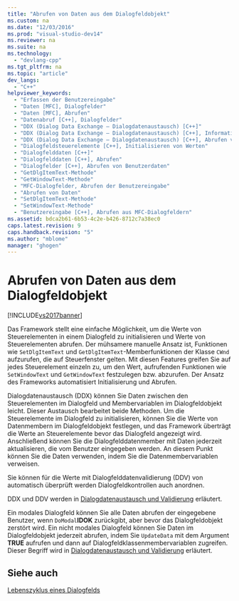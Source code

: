 ```yaml
---
title: "Abrufen von Daten aus dem Dialogfeldobjekt"
ms.custom: na
ms.date: "12/03/2016"
ms.prod: "visual-studio-dev14"
ms.reviewer: na
ms.suite: na
ms.technology: 
  - "devlang-cpp"
ms.tgt_pltfrm: na
ms.topic: "article"
dev_langs: 
  - "C++"
helpviewer_keywords: 
  - "Erfassen der Benutzereingabe"
  - "Daten [MFC], Dialogfelder"
  - "Daten [MFC], Abrufen"
  - "Datenabruf [C++], Dialogfelder"
  - "DDX (Dialog Data Exchange – Dialogdatenaustausch) [C++]"
  - "DDX (Dialog Data Exchange – Dialogdatenaustausch) [C++], Informationen über DDX"
  - "DDX (Dialog Data Exchange – Dialogdatenaustausch) [C++], Abrufen von Daten aus dem Dialogfeldobjekt"
  - "Dialogfeldsteuerelemente [C++], Initialisieren von Werten"
  - "Dialogfelddaten [C++]"
  - "Dialogfelddaten [C++], Abrufen"
  - "Dialogfelder [C++], Abrufen von Benutzerdaten"
  - "GetDlgItemText-Methode"
  - "GetWindowText-Methode"
  - "MFC-Dialogfelder, Abrufen der Benutzereingabe"
  - "Abrufen von Daten"
  - "SetDlgItemText-Methode"
  - "SetWindowText-Methode"
  - "Benutzereingabe [C++], Abrufen aus MFC-Dialogfeldern"
ms.assetid: bdca2b61-6b53-4c2e-b426-8712c7a38ec0
caps.latest.revision: 9
caps.handback.revision: "5"
ms.author: "mblome"
manager: "ghogen"
---
```

# Abrufen von Daten aus dem Dialogfeldobjekt
[!INCLUDE[vs2017banner](../assembler/inline/includes/vs2017banner.md)]

Das Framework stellt eine einfache Möglichkeit, um die Werte von Steuerelementen in einem Dialogfeld zu initialisieren und Werte von Steuerelementen abrufen.  Der mühsamere manuelle Ansatz ist, Funktionen wie `SetDlgItemText` und `GetDlgItemText`\-Memberfunktionen der Klasse `CWnd` aufzurufen, die auf Steuerfenster gelten.  Mit diesen Features greifen Sie auf jedes Steuerelement einzeln zu, um den Wert, aufrufenden Funktionen wie `SetWindowText` und `GetWindowText` festzulegen bzw. abzurufen.  Der Ansatz des Frameworks automatisiert Initialisierung und Abrufen.  
  
 Dialogdatenaustausch \(DDX\) können Sie Daten zwischen den Steuerelementen im Dialogfeld und Membervariablen im Dialogfeldobjekt leicht.  Dieser Austausch bearbeitet beide Methoden.  Um die Steuerelemente im Dialogfeld zu initialisieren, können Sie die Werte von Datenmembern im Dialogfeldobjekt festlegen, und das Framework überträgt die Werte an Steuerelemente bevor das Dialogfeld angezeigt wird.  Anschließend können Sie die Dialogfelddatenmember mit Daten jederzeit aktualisieren, die vom Benutzer eingegeben werden.  An diesem Punkt können Sie die Daten verwenden, indem Sie die Datenmembervariablen verweisen.  
  
 Sie können für die Werte mit Dialogfelddatenvalidierung \(DDV\) von automatisch überprüft werden Dialogfeldkontrollen auch anordnen.  
  
 DDX und DDV werden in [Dialogdatenaustausch und Validierung](../mfc/dialog-data-exchange-and-validation.md) erläutert.  
  
 Ein modales Dialogfeld können Sie alle Daten abrufen der eingegebene Benutzer, wenn `DoModal`**IDOK** zurückgibt, aber bevor das Dialogfeldobjekt zerstört wird.  Ein nicht modales Dialogfeld können Sie Daten im Dialogfeldobjekt jederzeit abrufen, indem Sie `UpdateData` mit dem Argument **TRUE** aufrufen und dann auf Dialogfeldklassenmembervariablen zugreifen.  Dieser Begriff wird in [Dialogdatenaustausch und Validierung](../mfc/dialog-data-exchange-and-validation.md) erläutert.  
  
## Siehe auch  
 [Lebenszyklus eines Dialogfelds](../mfc/life-cycle-of-a-dialog-box.md)